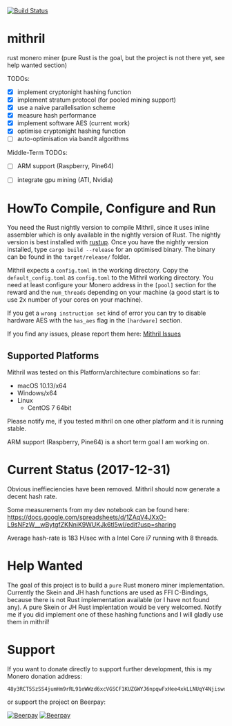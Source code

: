 [![Build Status](https://travis-ci.org/Ragnaroek/mithril.svg?branch=master)](https://travis-ci.org/Ragnaroek/mithril)

# mithril
rust monero miner (pure Rust is the goal, but the project is not there yet, see help wanted section)

TODOs:
- [x] implement cryptonight hashing function
- [x] implement stratum protocol (for pooled mining support)
- [x] use a naive parallelisation scheme
- [x] measure hash performance
- [x] implement software AES (current work)
- [x] optimise cryptonight hashing function
- [ ] auto-optimisation via bandit algorithms

Middle-Term TODOs:
- [ ] ARM support (Raspberry, Pine64)
- [ ] integrate gpu mining (ATI, Nvidia)


# HowTo Compile, Configure and Run

You need the Rust nightly version to compile Mithril, since it uses inline assembler which is only available
in the nightly version of Rust. The nightly version is best installed with [rustup](https://www.rustup.rs/).
Once you have the nightly version installed, type `cargo build --release` for an optimised binary.
The binary can be found in the `target/release/` folder.

Mithril expects a `config.toml` in the working directory. Copy the `default_config.toml` as `config.toml` to the Mithril
working directory. You need at least configure your Monero address in the `[pool]` section for the reward and the `num_threads` depending on your machine (a good start is to use 2x number of your cores on your machine).

If you get a `wrong instruction set` kind of error you can try to disable hardware AES with the `has_aes` flag in the
`[hardware]` section.

If you find any issues, please report them here: [Mithril Issues](https://github.com/Ragnaroek/mithril/issues)

## Supported Platforms
Mithril was tested on this Platform/architecture combinations so far:
- macOS 10.13/x64
- Windows/x64
- Linux
  - CentOS 7 64bit

Please notify me, if you tested mithril on one other platform and it is running stable.

ARM support (Raspberry, Pine64) is a short term goal I am working on.

# Current Status (2017-12-31)

Obvious ineffieciencies have been removed. Mithril should now generate a decent hash rate.

Some measurements from my dev notebook can be found here:
https://docs.google.com/spreadsheets/d/1ZAqV4JXxO-L9sNFzW__wBytgfZKNniK9WUKJk6tl5wI/edit?usp=sharing

Average hash-rate is 183 H/sec with a Intel Core i7 running with 8 threads.

# Help Wanted

The goal of this project is to build a `pure` Rust monero miner implementation. Currently the
Skein and JH hash functions are used as FFI C-Bindings, because there is not Rust implementation available (or I have not found any). A pure Skein or JH Rust implentation would be very welcomed. Notify me if you did implement one of these hashing
functions and I will gladly use them in mithril!

# Support

If you want to donate directly to support further development, this is my Monero donation address:
```
48y3RCT5SzSS4jumHm9rRL91eWWzd6xcVGSCF1KUZGWYJ6npqwFxHee4xkLLNUqY4NjiswdJhxFALeRqzncHoToeJMg2bhL
```

or support the project on Beerpay:

[![Beerpay](https://beerpay.io/Ragnaroek/mithril/badge.svg?style=beer-square)](https://beerpay.io/Ragnaroek/mithril)  [![Beerpay](https://beerpay.io/Ragnaroek/mithril/make-wish.svg?style=flat-square)](https://beerpay.io/Ragnaroek/mithril?focus=wish)


